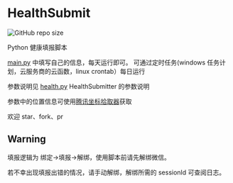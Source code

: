 # HealthSubmit

![GitHub repo size](https://img.shields.io/github/repo-size/saicem/OhMyWhut.HealthSubmit?style=flat-square)

Python 健康填报脚本

[main.py](main.py) 中填写自己的信息，每天运行即可。
可通过定时任务(windows 任务计划，云服务商的云函数，linux crontab）每日运行

参数说明见 [health.py](health.py) HealthSubmitter 的参数说明

参数中的位置信息可使用[腾讯坐标拾取器](https://lbs.qq.com/getPoint/)获取

欢迎 star、fork、pr

## Warning

填报逻辑为 绑定->填报->解绑，使用脚本前请先解绑微信。

若不幸出现填报出错的情况，请手动解绑，解绑所需的 sessionId 可查阅日志。

